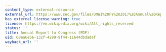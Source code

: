 ```yaml
---
content_type: external-resource
external_url: https://www.sec.gov/files/OMWI%20FY%202017%20Annual%20Report%20FV%20508.pdf
has_external_license_warning: true
license: https://en.wikipedia.org/wiki/All_rights_reserved
status: ''
title: Annual Report to Congress (PDF)
uid: 60ea6e56-132f-4299-9f44-11644dbdadaf
wayback_url: ''
---
```

